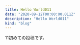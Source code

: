 ```yaml
---
title: Hello World011
date: "2020-09-12T00:00:00.011Z"
description: "Hello World011"
kind: "blog"
---
```


11初めての投稿です。